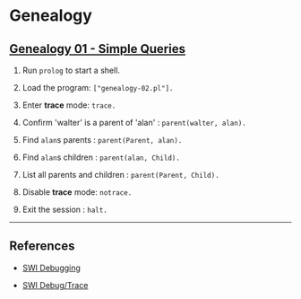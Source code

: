 # Genealogy

## [Genealogy 01 - Simple Queries](http://pages.cs.wisc.edu/~fischer/cs538.s00/prolog/A3SIMPLE.HTM)

1. Run `prolog` to start a shell.

2. Load the program: `["genealogy-02.pl"].`

3. Enter __trace__ mode: `trace.`

4. Confirm 'walter' is a parent of 'alan' : `parent(walter, alan).`

5. Find `alan`s parents : `parent(Parent, alan).` 

6. Find `alan`s children : `parent(alan, Child).`

7. List all parents and children : `parent(Parent, Child).`

8. Disable __trace__ mode: `notrace.`

9. Exit the session : `halt.`

---

## References

* [SWI Debugging](http://www.swi-prolog.org/pldoc/man?section=debugging)

* [SWI Debug/Trace](http://www.swi-prolog.org/pldoc/man?section=debugger)
